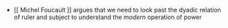 - [[ Michel Foucault ]] argues that we need to look past the dyadic relation of ruler and subject to understand the *modern* operation of power